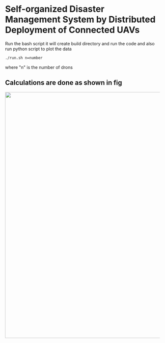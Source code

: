# Self-organized Disaster Management System by Distributed Deployment of Connected UAVs
Run the bash script it will create build directory and run the code and also run python script to plot the data
```bash
./run.sh n=number
```
where "n" is the number of drons

## Calculations are done as shown in fig
<img src="https://raw.githubusercontent.com/SulaimanMohammad/self-organized-uav/tree/main/.vscode/Untitled.png" width="800">

